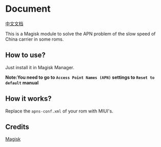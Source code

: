 # Document
[中文文档](https://github.com/RiwiHow/FixChinaCarrier/blob/master/Doc/Chinese%20Simplified.md)

This is a Magisk module to solve the APN problem of the slow speed of China carrier in some roms.
## How to use?
Just install it in Magisk Manager.

**Note:You need to go to `Access Point Names (APN)` settings to `Reset to default` manual**
## How it works?
Replace the `apns-conf.xml` of your rom with MIUI's.
## Credits
[Magisk](https://github.com/topjohnwu/Magisk)